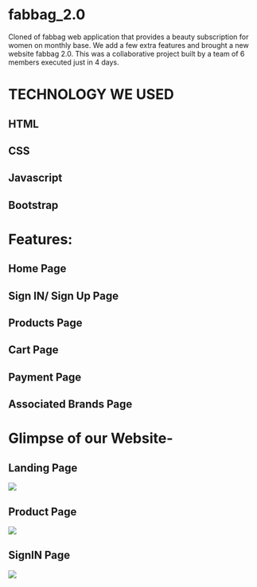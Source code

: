 # fabbag_2.0
Cloned of fabbag web application that provides a beauty subscription for women on monthly base. We add a few extra features and brought a new website fabbag 2.0. This was a collaborative project built by a team of 6 members executed just in 4 days.

# TECHNOLOGY WE USED
## HTML
## CSS
## Javascript
## Bootstrap

# Features:
## Home Page
## Sign IN/ Sign Up Page
## Products Page
## Cart Page
## Payment Page
## Associated Brands Page

# Glimpse of our Website-
## Landing Page
<img src="https://miro.medium.com/max/875/1*BOfZXMAH9fsCEsrc5z5eMw.png"></img>
## Product Page
<img src="https://miro.medium.com/max/875/1*OOQaqFRm0q75XzJGgIslmw.png"></img>

## SignIN Page
<img src="https://miro.medium.com/max/875/1*OOQaqFRm0q75XzJGgIslmw.png"></img>
